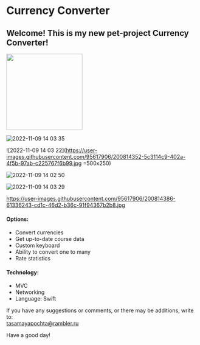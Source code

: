 # Currency Converter

## Welcome! This is my new pet-project Currency Converter!
<img src="https://user-images.githubusercontent.com/95617906/200814246-211bbf24-2881-4176-b150-95748381f31e.jpg" width="200" />

![2022-11-09 14 03 35](https://user-images.githubusercontent.com/95617906/200814246-211bbf24-2881-4176-b150-95748381f31e.jpg)

![2022-11-09 14 03 22](https://user-images.githubusercontent.com/95617906/200814352-5c3114c9-402a-4f5b-97ab-c225767f6b99.jpg =500x250)

![2022-11-09 14 02 50](https://user-images.githubusercontent.com/95617906/200814386-61336243-cd1c-46d2-b36c-91f94367b2b8.jpg)

![2022-11-09 14 03 29](https://user-images.githubusercontent.com/95617906/200814569-f00d473c-6715-48fa-af26-49b9029b2e9b.jpg)

https://user-images.githubusercontent.com/95617906/200814386-61336243-cd1c-46d2-b36c-91f94367b2b8.jpg



#### Options:
* Convert currencies
* Get up-to-date course data
* Custom keyboard
* Ability to convert one to many
* Rate statistics

#### Technology:
* MVC
* Networking
* Language: Swift

If you have any suggestions or comments, or there may be additions, write to:  
tasamayapochta@rambler.ru

Have a good day!
